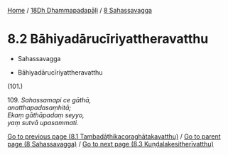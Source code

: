 
[Home](/) / [18Dh Dhammapadapāḷi](../../18Dh.md) / [8 Sahassavagga](../8.md)

# 8.2 Bāhiyadārucīriyattheravatthu

* Sahassavagga

* Bāhiyadārucīriyattheravatthu

(101.)

109\. _Sahassamapi ce gāthā,_  
_anatthapadasaṃhitā;_  
_Ekaṃ gāthāpadaṃ seyyo,_  
_yaṃ sutvā upasammati._  


[Go to previous page (8.1 Tambadāṭhikacoraghātakavatthu)](8.1.md) / [Go to parent page (8 Sahassavagga)](../8.md) / [Go to next page (8.3 Kuṇḍalakesitherīvatthu)](8.3.md)


